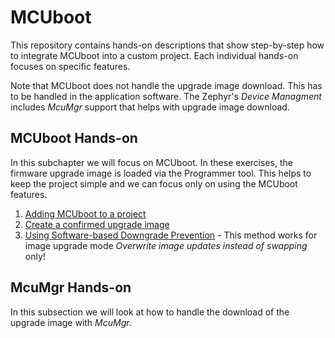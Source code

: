 # MCUboot

This repository contains hands-on descriptions that show step-by-step how to integrate MCUboot into a custom project. 
Each individual hands-on focuses on specific features. 

Note that MCUboot does not handle the upgrade image download. This has to be handled in the application software. The Zephyr's _Device Managment_ includes _McuMgr_ support that helps with upgrade image download. 


## MCUboot Hands-on
In this subchapter we will focus on MCUboot. In these exercises, the firmware upgrade image is loaded via the Programmer tool. This helps to keep the project simple and we can focus only on using the MCUboot features. 

1) [Adding MCUboot to a project](doc/NCSv2.3.0_01-AddingMcubootToProject.md)
2) [Create a confirmed upgrade image](doc/NCSv2.3.0_01a-SwapTypePermanent.md)
3) [Using Software-based Downgrade Prevention](doc/NCSv2.3.0_DowngradePrevention.1.md) - This method works for image upgrade mode _Overwrite image updates instead of swapping_ only!


## McuMgr Hands-on
In this subsection we will look at how to handle the download of the upgrade image with _McuMgr_. 
